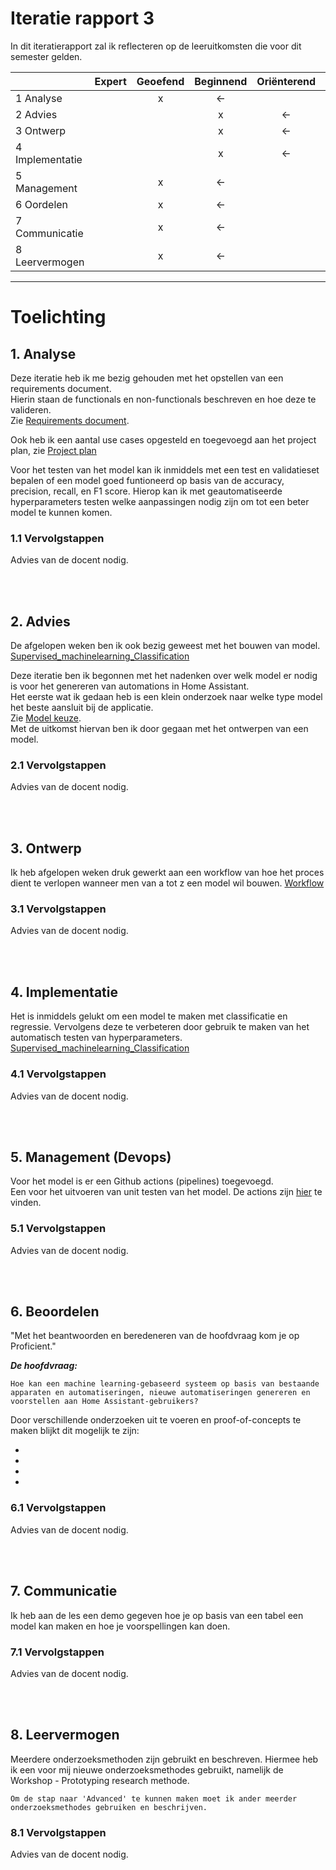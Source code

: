 # Iteratie rapport 3

In dit iteratierapport zal ik reflecteren op de leeruitkomsten die voor dit semester gelden.

|                 | Expert | Geoefend | Beginnend | Oriënterend | Onbekend |
| --------------- | :----: | :------: | :-------: | :---------: | :------: |
| 1 Analyse       |        |    x     |    <-     |             |          |
| 2 Advies        |        |          |     x     |     <-      |          |
| 3 Ontwerp       |        |          |     x     |     <-      |          |
| 4 Implementatie |        |          |     x     |     <-      |          |
| 5 Management    |        |    x     |    <-     |             |          |
| 6 Oordelen      |        |    x     |    <-     |             |          |
| 7 Communicatie  |        |    x     |    <-     |             |          |
| 8 Leervermogen  |        |    x     |    <-     |             |          |

---

# Toelichting

## **1. Analyse**

Deze iteratie heb ik me bezig gehouden met het opstellen van een requirements document.\
Hierin staan de functionals en non-functionals beschreven en hoe deze te valideren.\
Zie [Requirements document](https://github.com/S7HaMachineLearning/documentation/blob/main/S7HaMachineLearning/Onderzoeken/Bastiaan/4.%20Requirements%20document.md).

Ook heb ik een aantal use cases opgesteld en toegevoegd aan het project plan, zie [Project plan](https://github.com/S7HaMachineLearning/documentation#115-use-cases)

Voor het testen van het model kan ik inmiddels met een test en validatieset bepalen of een model goed funtioneerd op basis van de accuracy, precision, recall, en F1 score. Hierop kan ik met geautomatiseerde hyperparameters testen welke aanpassingen nodig zijn om tot een beter model te kunnen komen.

### **1.1 Vervolgstappen**

Advies van de docent nodig.

<br/>
<br/>

## **2. Advies**

De afgelopen weken ben ik ook bezig geweest met het bouwen van model.\
[Supervised_machinelearning_Classification](https://github.com/Koffiemolen/ML/blob/master/heart-disease-project/MachineLearning_presentatie.ipynb)

Deze iteratie ben ik begonnen met het nadenken over welk model er nodig is voor het genereren van automations in Home Assistant.\
Het eerste wat ik gedaan heb is een klein onderzoek naar welke type model het beste aansluit bij de applicatie.\
Zie [Model keuze](https://github.com/S7HaMachineLearning/documentation/blob/main/S7HaMachineLearning/Onderzoeken/Bastiaan/2.%20Onderzoek%20-%20Model_keuze%20-%20Available%20product%20analysis.md#2.-Onderzoek---Welk-model-is-geschikt).\
Met de uitkomst hiervan ben ik door gegaan met het ontwerpen van een model.

### **2.1 Vervolgstappen**

Advies van de docent nodig.

<br/>
<br/>

## **3. Ontwerp**

Ik heb afgelopen weken druk gewerkt aan een workflow van hoe het proces dient te verlopen wanneer men van a tot z een model wil bouwen.
[Workflow]()

### **3.1 Vervolgstappen**

Advies van de docent nodig.

<br/>
<br/>

## **4. Implementatie**

Het is inmiddels gelukt om een model te maken met classificatie en regressie.
Vervolgens deze te verbeteren door gebruik te maken van het automatisch testen van hyperparameters.
[Supervised_machinelearning_Classification](https://github.com/Koffiemolen/ML/blob/master/heart-disease-project/MachineLearning_presentatie.ipynb)

### **4.1 Vervolgstappen**

Advies van de docent nodig.

<br/>
<br/>

## **5. Management (Devops)**

Voor het model is er een Github actions (pipelines) toegevoegd.\
Een voor het uitvoeren van unit testen van het model.
De actions zijn [hier](https://github.com/S7HaMachineLearning/AA_Model/actions) te vinden.

### **5.1 Vervolgstappen**

Advies van de docent nodig.

<br/>
<br/>

## **6. Beoordelen**

"Met het beantwoorden en beredeneren van de hoofdvraag kom je op Proficient."

**_De hoofdvraag:_**

```
Hoe kan een machine learning-gebaseerd systeem op basis van bestaande apparaten en automatiseringen, nieuwe automatiseringen genereren en voorstellen aan Home Assistant-gebruikers?
```

Door verschillende onderzoeken uit te voeren en proof-of-concepts te maken blijkt dit mogelijk te zijn:

-
-
-
-

### **6.1 Vervolgstappen**

Advies van de docent nodig.

<br/>
<br/>

## **7. Communicatie**

Ik heb aan de les een demo gegeven hoe je op basis van een tabel een model kan maken en hoe je voorspellingen kan doen.

### **7.1 Vervolgstappen**

Advies van de docent nodig.

<br/>
<br/>

## **8. Leervermogen**

Meerdere onderzoeksmethoden zijn gebruikt en beschreven.
Hiermee heb ik een voor mij nieuwe onderzoeksmethodes gebruikt, namelijk de Workshop - Prototyping research methode.

```
Om de stap naar 'Advanced' te kunnen maken moet ik ander meerder onderzoeksmethodes gebruiken en beschrijven.
```

### **8.1 Vervolgstappen**

Advies van de docent nodig.
